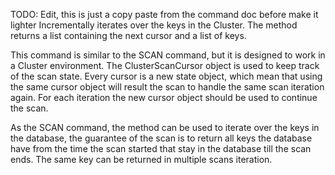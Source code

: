 TODO: Edit, this is just a copy paste from the command doc before make it lighter
Incrementally iterates over the keys in the Cluster.
The method returns a list containing the next cursor and a list of keys.

This command is similar to the SCAN command, but it is designed to work in a Cluster environment.
The ClusterScanCursor object is used to keep track of the scan state.
Every cursor is a new state object, which mean that using the same cursor object will result the scan to handle
the same scan iteration again.
For each iteration the new cursor object should be used to continue the scan.

As the SCAN command, the method can be used to iterate over the keys in the database, the guarantee of the scan is
to return all keys the database have from the time the scan started that stay in the database till the scan ends.
The same key can be returned in multiple scans iteration.